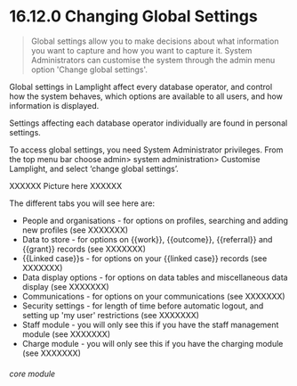 # 16.12.0    Changing Global Settings

> Global settings allow you to make decisions about what information you want to capture and how you want to capture it. System Administrators can customise the system through the admin menu option 'Change global settings'. 


Global settings in Lamplight affect every database operator, and control how the system behaves, which options are available to all users, and how information is displayed.

Settings affecting each database operator individually are found in personal settings.

To access global settings, you need System Administrator privileges. From the top menu bar choose admin> system administration> Customise Lamplight, and select ‘change global settings’.

XXXXXX Picture here XXXXXX

The different tabs you will see here are:

- People and organisations - for options on profiles, searching and adding new profiles (see XXXXXXX)
- Data to store - for options on {{work}}, {{outcome}}, {{referral}} and {{grant}} records (see XXXXXXX)
- {{Linked case}}s - for options on your {{linked case}} records (see XXXXXXX)
- Data display options - for options on data tables and miscellaneous data display (see XXXXXXX)
- Communications - for options on your communications (see XXXXXXX)
- Security settings - for length of time before automatic logout, and setting up 'my user' restrictions (see XXXXXXX)
- Staff module - you will only see this if you have the staff management module (see XXXXXXX)
- Charge module - you will only see this if you have the charging module (see XXXXXXX)
 

###### core module

